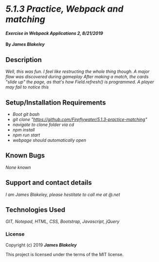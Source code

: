 # _5.1.3 Practice, Webpack and matching_

#### _Exercise in Webpack Applications 2, 8/21/2019_

#### By _**James Blakeley**_

## Description

_Well, this was fun. I feel like restructing the whole thing though. A major flaw was discovered during gameplay_
_After making a match, the cards "slide up" the page, as that's how Field.refresh() is programmed. A player may fail to notice this_

## Setup/Installation Requirements

* _Boot git bash_
* _git clone "https://github.com/Fireflywater/5.1.3-practice-matching"_
* _navigate to clone folder via cd_
* _npm install_
* _npm run start_
* _webpage should automatically open_

## Known Bugs

_None known_

## Support and contact details

_I am James Blakeley, please hestitate to call me at <redacted>@<redacted>.net_

## Technologies Used

_GIT, Notepad, HTML, CSS, Bootstrap, Javascript, jQuery_

### License

Copyright (c) 2019 **_James Blakeley_**

This project is licensed under the terms of the MIT license.